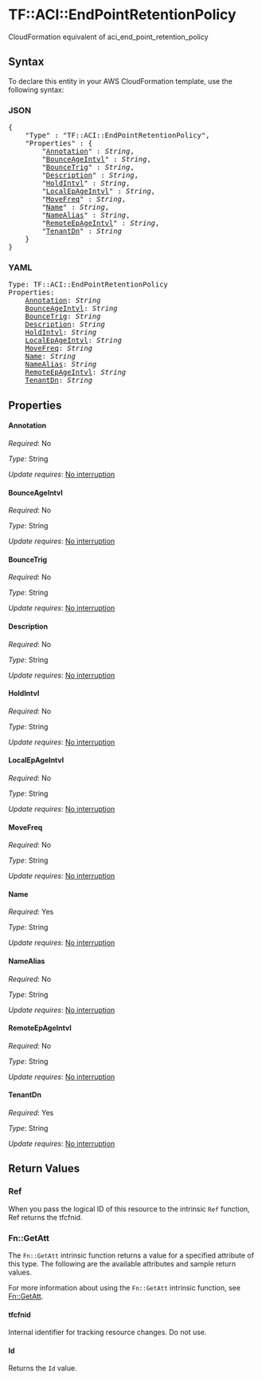 # TF::ACI::EndPointRetentionPolicy

CloudFormation equivalent of aci_end_point_retention_policy

## Syntax

To declare this entity in your AWS CloudFormation template, use the following syntax:

### JSON

<pre>
{
    "Type" : "TF::ACI::EndPointRetentionPolicy",
    "Properties" : {
        "<a href="#annotation" title="Annotation">Annotation</a>" : <i>String</i>,
        "<a href="#bounceageintvl" title="BounceAgeIntvl">BounceAgeIntvl</a>" : <i>String</i>,
        "<a href="#bouncetrig" title="BounceTrig">BounceTrig</a>" : <i>String</i>,
        "<a href="#description" title="Description">Description</a>" : <i>String</i>,
        "<a href="#holdintvl" title="HoldIntvl">HoldIntvl</a>" : <i>String</i>,
        "<a href="#localepageintvl" title="LocalEpAgeIntvl">LocalEpAgeIntvl</a>" : <i>String</i>,
        "<a href="#movefreq" title="MoveFreq">MoveFreq</a>" : <i>String</i>,
        "<a href="#name" title="Name">Name</a>" : <i>String</i>,
        "<a href="#namealias" title="NameAlias">NameAlias</a>" : <i>String</i>,
        "<a href="#remoteepageintvl" title="RemoteEpAgeIntvl">RemoteEpAgeIntvl</a>" : <i>String</i>,
        "<a href="#tenantdn" title="TenantDn">TenantDn</a>" : <i>String</i>
    }
}
</pre>

### YAML

<pre>
Type: TF::ACI::EndPointRetentionPolicy
Properties:
    <a href="#annotation" title="Annotation">Annotation</a>: <i>String</i>
    <a href="#bounceageintvl" title="BounceAgeIntvl">BounceAgeIntvl</a>: <i>String</i>
    <a href="#bouncetrig" title="BounceTrig">BounceTrig</a>: <i>String</i>
    <a href="#description" title="Description">Description</a>: <i>String</i>
    <a href="#holdintvl" title="HoldIntvl">HoldIntvl</a>: <i>String</i>
    <a href="#localepageintvl" title="LocalEpAgeIntvl">LocalEpAgeIntvl</a>: <i>String</i>
    <a href="#movefreq" title="MoveFreq">MoveFreq</a>: <i>String</i>
    <a href="#name" title="Name">Name</a>: <i>String</i>
    <a href="#namealias" title="NameAlias">NameAlias</a>: <i>String</i>
    <a href="#remoteepageintvl" title="RemoteEpAgeIntvl">RemoteEpAgeIntvl</a>: <i>String</i>
    <a href="#tenantdn" title="TenantDn">TenantDn</a>: <i>String</i>
</pre>

## Properties

#### Annotation

_Required_: No

_Type_: String

_Update requires_: [No interruption](https://docs.aws.amazon.com/AWSCloudFormation/latest/UserGuide/using-cfn-updating-stacks-update-behaviors.html#update-no-interrupt)

#### BounceAgeIntvl

_Required_: No

_Type_: String

_Update requires_: [No interruption](https://docs.aws.amazon.com/AWSCloudFormation/latest/UserGuide/using-cfn-updating-stacks-update-behaviors.html#update-no-interrupt)

#### BounceTrig

_Required_: No

_Type_: String

_Update requires_: [No interruption](https://docs.aws.amazon.com/AWSCloudFormation/latest/UserGuide/using-cfn-updating-stacks-update-behaviors.html#update-no-interrupt)

#### Description

_Required_: No

_Type_: String

_Update requires_: [No interruption](https://docs.aws.amazon.com/AWSCloudFormation/latest/UserGuide/using-cfn-updating-stacks-update-behaviors.html#update-no-interrupt)

#### HoldIntvl

_Required_: No

_Type_: String

_Update requires_: [No interruption](https://docs.aws.amazon.com/AWSCloudFormation/latest/UserGuide/using-cfn-updating-stacks-update-behaviors.html#update-no-interrupt)

#### LocalEpAgeIntvl

_Required_: No

_Type_: String

_Update requires_: [No interruption](https://docs.aws.amazon.com/AWSCloudFormation/latest/UserGuide/using-cfn-updating-stacks-update-behaviors.html#update-no-interrupt)

#### MoveFreq

_Required_: No

_Type_: String

_Update requires_: [No interruption](https://docs.aws.amazon.com/AWSCloudFormation/latest/UserGuide/using-cfn-updating-stacks-update-behaviors.html#update-no-interrupt)

#### Name

_Required_: Yes

_Type_: String

_Update requires_: [No interruption](https://docs.aws.amazon.com/AWSCloudFormation/latest/UserGuide/using-cfn-updating-stacks-update-behaviors.html#update-no-interrupt)

#### NameAlias

_Required_: No

_Type_: String

_Update requires_: [No interruption](https://docs.aws.amazon.com/AWSCloudFormation/latest/UserGuide/using-cfn-updating-stacks-update-behaviors.html#update-no-interrupt)

#### RemoteEpAgeIntvl

_Required_: No

_Type_: String

_Update requires_: [No interruption](https://docs.aws.amazon.com/AWSCloudFormation/latest/UserGuide/using-cfn-updating-stacks-update-behaviors.html#update-no-interrupt)

#### TenantDn

_Required_: Yes

_Type_: String

_Update requires_: [No interruption](https://docs.aws.amazon.com/AWSCloudFormation/latest/UserGuide/using-cfn-updating-stacks-update-behaviors.html#update-no-interrupt)

## Return Values

### Ref

When you pass the logical ID of this resource to the intrinsic `Ref` function, Ref returns the tfcfnid.

### Fn::GetAtt

The `Fn::GetAtt` intrinsic function returns a value for a specified attribute of this type. The following are the available attributes and sample return values.

For more information about using the `Fn::GetAtt` intrinsic function, see [Fn::GetAtt](https://docs.aws.amazon.com/AWSCloudFormation/latest/UserGuide/intrinsic-function-reference-getatt.html).

#### tfcfnid

Internal identifier for tracking resource changes. Do not use.

#### Id

Returns the <code>Id</code> value.

